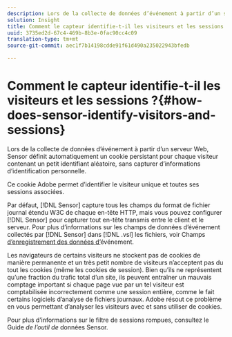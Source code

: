 ```yaml
---
description: Lors de la collecte de données d’événement à partir d’un serveur Web, Sensor définit automatiquement un cookie persistant pour chaque visiteur contenant un petit identifiant aléatoire, sans capturer d’informations d’identification personnelle.
solution: Insight
title: Comment le capteur identifie-t-il les visiteurs et les sessions ?
uuid: 3735ed2d-67c4-469b-8b3e-0fac90cc4c09
translation-type: tm+mt
source-git-commit: aec1f7b14198cdde91f61d490a235022943bfedb

---
```



# Comment le capteur identifie-t-il les visiteurs et les sessions ?{#how-does-sensor-identify-visitors-and-sessions}

Lors de la collecte de données d’événement à partir d’un serveur Web, Sensor définit automatiquement un cookie persistant pour chaque visiteur contenant un petit identifiant aléatoire, sans capturer d’informations d’identification personnelle.

Ce cookie Adobe permet d’identifier le visiteur unique et toutes ses sessions associées.

Par défaut, [!DNL Sensor] capture tous les champs du format de fichier journal étendu W3C de chaque en-tête HTTP, mais vous pouvez configurer [!DNL Sensor] pour capturer tout en-tête transmis entre le client et le serveur. Pour plus d’informations sur les champs de données d’événement collectés par [!DNL Sensor] dans [!DNL .vsl] les fichiers, voir Champs [d’enregistrement des données d’](../../home/c-snsr-ovrvw/c-evnt-data-rcd-flds/c-evnt-data-rcd-flds.md#concept-ed2a8797cb5b4995b55ffd50a9f12a44)événement.

Les navigateurs de certains visiteurs ne stockent pas de cookies de manière permanente et un très petit nombre de visiteurs n’acceptent pas du tout les cookies (même les cookies de session). Bien qu’ils ne représentent qu’une fraction du trafic total d’un site, ils peuvent entraîner un mauvais comptage important si chaque page vue par un tel visiteur est comptabilisée incorrectement comme une session entière, comme le fait certains logiciels d’analyse de fichiers journaux. Adobe résout ce problème en vous permettant d’analyser les visiteurs avec et sans utiliser de cookies.

Pour plus d’informations sur le filtre de sessions rompues, consultez le Guide *de l’outil de* données Sensor.
